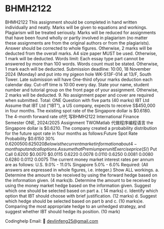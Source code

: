 # BHMH2122
BHMH2122
     This assignment should be completed in hand written individually and neatly.
      Marks will be given to equations and workings.
      Plagiarism will be treated seriously. Marks will be reduced for assignments that have been found wholly or partly involved in plagiarism (no matter these assignments are from the original authors or from the plagiarists).
      Answer should be corrected to whole figures. Otherwise, 2 marks will be deducted from the overall marks.
      A4 size paper MUST be used. Otherwise, 1 mark will be deducted.
    Words limit: Each essay type part cannot be answered by more than 100 words. Words count must be stated. Otherwise, 1 mark each will be deducted.
      Submission deadline: 10:00, 18 November 2024 (Monday) and put into my pigeon hole WK-S13F-014 at 13/F, South Tower. Late submission will have One-third ofyour marks deduction each calendar day. Cut-off time is 10:00 every day.
      State your name, student number and tutorial group on the front page of your assignment. Otherwise, 2 marks will be deducted. 9.  No assignment paper and cover are required when submitted.
    Total: ONE Question with five parts (40 marks) IBT Ltd Assume that IBT Ltd (“IBT”), a US company, expects to receive S$450,000 in four months. The existing spot rate of the Singapore dollar is $0.6180. The 4-month forward rate of代 写BHMH2122 International Finance Semester ONE, 2024/2025 Assignment TWOMatlab 代做程序编程语言 the Singapore dollar is $0.6210. The company created a probability distribution for the future spot rate in four months as follows:Future Spot Rate              Probability $0.6150                               30% $0.6200                                50 0.6250 20 B e l o w i s t h e c u r r e n t m a r k e t i n f o r m a t i o n a b o u t 4 − m o n t h s p u t a n d c a l l o p t i o n s . A s s u m e t h a t P r e m i u m p e r u n i t E x e r c i s e p r i c e ( S /$) Put Call 0.6200 $0.0070 $0.0115 0.6220 0.0078 0.0110 0.6250 0.0081 0.0080 0.6280 0.0112 0.0075 The current money market interest rates per annum are as follows: U.S. 9.0% - 11.0% Singapore 5.0% - 6.0% Required: (All answers are expressed in whole figures, i.e. integer.) Show ALL workings. a.   Determine the amount to be received by using the forward hedge based on the information given.               (4 marks)b.   Determine the amount to be received by using the money market hedge based on the information given. Suggest which one should be selected based on part a.         ( 14 marks) c.   Identify which option that IBT should choose with brief justification.             (12 marks) d.   Suggest which hedge should be selected based on part b and c.                     (10 marks)e.   Comparing the most appropriate hedge to an unhedged strategy, and suggest whether IBT should hedge its position.         (10 mark)

Codinghelp Email:  📧 devlinfeng25@gmail.com
